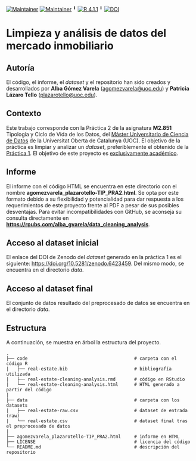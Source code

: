 [![Maintainer](https://img.shields.io/badge/author-alba620-informational)](https://github.com/alba620) [![Maintainer](https://img.shields.io/badge/author-plazarotello-informational)](https://github.com/plazarotello) ╹ [![R 4.1.1](https://img.shields.io/badge/R-4.1.1-blue.svg)](https://cran.r-project.org/bin/windows/base/old/4.1.1/) ╹ [![DOI](https://zenodo.org/badge/DOI/10.5281/zenodo.6423459.svg)](https://doi.org/10.5281/zenodo.6423459)

# Limpieza y análisis de datos del mercado inmobiliario

## Autoría

El código, el informe, el _dataset_ y el repositorio han sido creados y desarrollados por **Alba Gómez Varela** (agomezvarela@uoc.edu) y **Patricia Lázaro Tello** (plazarotello@uoc.edu).

## Contexto

Este trabajo corresponde con la Práctica 2 de la asignatura **M2.851** Tipología y Ciclo de Vida de los Datos, del [Máster Universitario de Ciencia de Datos](https://estudios.uoc.edu/es/masters-universitarios/data-science/presentacion) de la Universitat Oberta de Catalunya (UOC). El objetivo de la práctica es limpiar y analizar un *dataset*, preferiblemente el obtenido de la [Práctica 1](https://github.com/plazarotello/web-scraping). El objetivo de este proyecto es <ins>exclusivamente académico</ins>.

## Informe

El informe con el código HTML se encuentra en este directorio con el nombre **agomezvarela_plazarotello-TIP_PRA2.html**. Se opta por este formato debido a su flexibilidad y potencialidad para dar respuesta a los requerimientos de este proyecto frente al PDF a pesar de sus posibles desventajas. Para evitar incompatibilidades con GitHub, se aconseja su consulta directamente en **https://rpubs.com/alba_gvarela/data_cleaning_analysis**. 

## Acceso al dataset inicial

El enlace del DOI de Zenodo del *dataset* generado en la práctica 1 es el siguiente: https://doi.org/10.5281/zenodo.6423459. Del mismo modo, se encuentra en el directorio *data*.

## Acceso al dataset final

El conjunto de datos resultado del preprocesado de datos se encuentra en el directorio *data*.

## Estructura

A continuación, se muestra en árbol la estructura del proyecto.

    .
    ├── code                                        # carpeta con el código R
    |   ├── real-estate.bib                         # bibliografía utilizada
    |   ├── real-estate-cleaning-analysis.rmd       # código en RStudio
    |   └── real-estate-cleaning-analysis.html      # HTML generado a partir del código
    |
    ├── data                                        # carpeta con los datasets
    |   ├── real-estate-raw.csv                     # dataset de entrada (raw)
    |   └── real-estate.csv                         # dataset final tras el preprocesado de datos
    |
    ├── agomezvarela_plazarotello-TIP_PRA2.html     # informe en HTML
    ├── LICENSE                                     # licencia del código
    └── README.md                                   # descripción del repositorio

